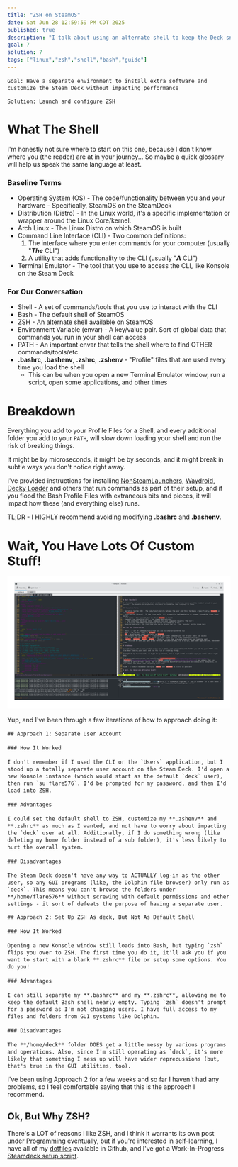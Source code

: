 ```yaml
---
title: "ZSH on SteamOS"
date: Sat Jun 28 12:59:59 PM CDT 2025
published: true
description: "I talk about using an alternate shell to keep the Deck snappy"
goal: 7
solution: 7
tags: ["linux","zsh","shell","bash","guide"]
---
```

```nerd-goal-level-7
Goal: Have a separate environment to install extra software and customize the Steam Deck without impacting performance
```
```nerd-solution-level-7
Solution: Launch and configure ZSH
```

# What The Shell

I'm honestly not sure where to start on this one, because I don't know where you (the reader) are at in your journey... So maybe a quick glossary will help us speak the same language at least.

### Baseline Terms

- Operating System (OS) - The code/functionality between you and your hardware - Specifically, SteamOS on the SteamDeck
- Distribution (Distro) - In the Linux world, it's a specific implementation or wrapper around the Linux Core/kernel.
- Arch Linux - The Linux Distro on which SteamOS is built
- Command Line Interface (CLI) - Two common definitions:
  1. The interface where you enter commands for your computer (usually "**_The_** CLI")
  2. A utility that adds functionality to the CLI (usually "**_A_** CLI")
- Terminal Emulator - The tool that you use to access the CLI, like Konsole on the Steam Deck

### For Our Conversation

- Shell - A set of commands/tools that you use to interact with the CLI
- Bash - The default shell of SteamOS
- ZSH - An alternate shell available on SteamOS
- Environment Variable (envar) - A key/value pair. Sort of global data that commands you run in your shell can access
- PATH - An important envar that tells the shell where to find OTHER commands/tools/etc.
- **.bashrc**, **.bashenv**, **.zshrc**, **.zshenv** - "Profile" files that are used every time you load the shell
    * This can be when you open a new Terminal Emulator window, run a script, open some applications, and other times

# Breakdown

Everything you add to your Profile Files for a Shell, and every additional folder you add to your `PATH`, will slow down loading your shell and run the risk of breaking things.

It might be by microseconds, it might be by seconds, and it might break in subtle ways you don't notice right away.

I've provided instructions for installing [NonSteamLaunchers](#steamdeck/guides/nonsteamlaunchers), [Waydroid](#steamdeck/guides/waydroid), [Decky Loader](#steamdeck/decky/introduction) and others that run commands as part of their setup, and if you flood the Bash Profile Files with extraneous bits and pieces, it will impact how these (and everything else) runs.

TL;DR - I HIGHLY recommend avoiding modifying **.bashrc** and **.bashenv**.

# Wait, You Have Lots Of Custom Stuff!

![Konsole Screenshot](./images/thumbnail/zsh_1.png)

Yup, and I've been through a few iterations of how to approach doing it:

```flare
## Approach 1: Separate User Account

### How It Worked

I don't remember if I used the CLI or the `Users` application, but I stood up a totally separate user account on the Steam Deck. I'd open a new Konsole instance (which would start as the default `deck` user), then run `su flare576`. I'd be prompted for my password, and then I'd load into ZSH.

### Advantages

I could set the default shell to ZSH, customize my **.zshenv** and **.zshrc** as much as I wanted, and not have to worry about impacting the `deck` user at all. Additionally, if I do something wrong (like deleting my home folder instead of a sub folder), it's less likely to hurt the overall system.

### Disadvantages

The Steam Deck doesn't have any way to ACTUALLY log-in as the other user, so any GUI programs (like, the Dolphin file browser) only run as `deck`. This means you can't browse the folders under **/home/flare576** without screwing with default permissions and other settings - it sort of defeats the purpose of having a separate user.
```

```flare
## Approach 2: Set Up ZSH As deck, But Not As Default Shell

### How It Worked

Opening a new Konsole window still loads into Bash, but typing `zsh` flips you over to ZSH. The first time you do it, it'll ask you if you want to start with a blank **.zshrc** file or setup some options. You do you!

### Advantages

I can still separate my **.bashrc** and my **.zshrc**, allowing me to keep the default Bash shell nearly empty. Typing `zsh` doesn't prompt for a password as I'm not changing users. I have full access to my files and folders from GUI systems like Dolphin.

### Disadvantages

The **/home/deck** folder DOES get a little messy by various programs and operations. Also, since I'm still operating as `deck`, it's more likely that something I mess up will have wider reprecussions (but, that's true in the GUI utilities, too).
```

I've been using Approach 2 for a few weeks and so far I haven't had any problems, so I feel comfortable saying that this is the approach I recommend.

## Ok, But Why ZSH?

There's a LOT of reasons I like ZSH, and I think it warrants its own post under [Programming](#programming) eventually, but if you're interested in self-learning, I have all of my [dotfiles](https://github.com/flare576/dotfiles) available in Github, and I've got a Work-In-Progress [Steamdeck setup script](https://github.com/Flare576/dotfiles/blob/main/setup/NIX/steamdeck.sh).
